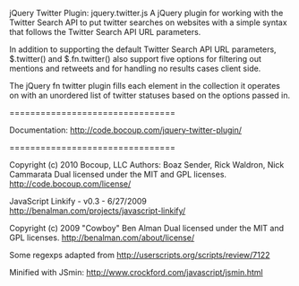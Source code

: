 jQuery Twitter Plugin: jquery.twitter.js
A jQuery plugin for working with the Twitter Search API to put twitter searches on websites with a simple syntax that follows the Twitter Search API URL parameters.

In addition to supporting the default Twitter Search API URL parameters, $.twitter() and $.fn.twitter() also support five options for filtering out mentions and retweets and for handling no results cases client side.

The jQuery fn twitter plugin fills each element in the collection it operates on with an unordered list of twitter statuses based on the options passed in.

================================

Documentation: http://code.bocoup.com/jquery-twitter-plugin/

================================

Copyright (c) 2010 Bocoup, LLC
Authors: Boaz Sender, Rick Waldron, Nick Cammarata
Dual licensed under the MIT and GPL licenses.
http://code.bocoup.com/license/

JavaScript Linkify - v0.3 - 6/27/2009
http://benalman.com/projects/javascript-linkify/

Copyright (c) 2009 "Cowboy" Ben Alman
Dual licensed under the MIT and GPL licenses.
http://benalman.com/about/license/

Some regexps adapted from http://userscripts.org/scripts/review/7122

Minified with JSmin: http://www.crockford.com/javascript/jsmin.html